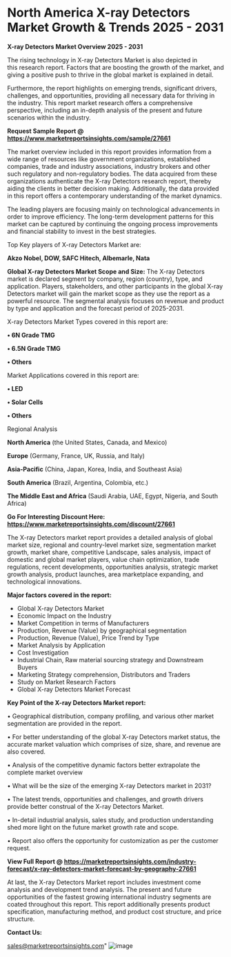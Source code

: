 # North America X-ray Detectors Market Growth & Trends 2025 - 2031

<Strong> X-ray Detectors Market Overview 2025 - 2031</strong>

The rising technology in X-ray Detectors Market is also depicted in this research report. Factors that are boosting the growth of the market, and giving a positive push to thrive in the global market is explained in detail.

Furthermore, the report highlights on emerging trends, significant drivers, challenges, and opportunities, providing all necessary data for thriving in the industry. This report market research offers a comprehensive perspective, including an in-depth analysis of the present and future scenarios within the industry.

<strong>Request Sample Report @ <a href=https://www.marketreportsinsights.com/sample/27661>https://www.marketreportsinsights.com/sample/27661</a></strong>

The market overview included in this report provides information from a wide range of resources like government organizations, established companies, trade and industry associations, industry brokers and other such regulatory and non-regulatory bodies. The data acquired from these organizations authenticate the X-ray Detectors research report, thereby aiding the clients in better decision making. Additionally, the data provided in this report offers a contemporary understanding of the market dynamics.

The leading players are focusing mainly on technological advancements in order to improve efficiency. The long-term development patterns for this market can be captured by continuing the ongoing process improvements and financial stability to invest in the best strategies.

Top Key players of X-ray Detectors Market are:

<strong>Akzo Nobel, DOW, SAFC Hitech, Albemarle, Nata</strong>

<strong><b>Global X-ray Detectors Market Scope and Size:</b></strong>
The X-ray Detectors market is declared segment by company, region (country), type, and application. Players, stakeholders, and other participants in the global X-ray Detectors market will gain the market scope as they use the report as a powerful resource. The segmental analysis focuses on revenue and product by type and application and the forecast period of 2025-2031.

X-ray Detectors Market Types covered in this report are:

<strong>• 6N Grade TMG

• 6.5N Grade TMG

• Others</strong>

Market Applications covered in this report are:

<strong>• LED

• Solar Cells

• Others</strong> 

Regional Analysis

<strong>North America</strong> (the United States, Canada, and Mexico)

<strong>Europe</strong> (Germany, France, UK, Russia, and Italy)

<strong>Asia-Pacific</strong> (China, Japan, Korea, India, and Southeast Asia)

<strong>South America</strong> (Brazil, Argentina, Colombia, etc.)

<strong>The Middle East and Africa</strong> (Saudi Arabia, UAE, Egypt, Nigeria, and South Africa)

<strong>Go For Interesting Discount Here: <a href=https://www.marketreportsinsights.com/discount/27661>https://www.marketreportsinsights.com/discount/27661</a></strong>

The X-ray Detectors market report provides a detailed analysis of global market size, regional and country-level market size, segmentation market growth, market share, competitive Landscape, sales analysis, impact of domestic and global market players, value chain optimization, trade regulations, recent developments, opportunities analysis, strategic market growth analysis, product launches, area marketplace expanding, and technological innovations.

<strong><b>Major factors covered in the report:</b></strong>
<ul>
  <li>Global X-ray Detectors Market </li>
  <li>Economic Impact on the Industry</li>
  <li>Market Competition in terms of Manufacturers</li>
  <li>Production, Revenue (Value) by geographical segmentation</li>
  <li>Production, Revenue (Value), Price Trend by Type</li>
  <li>Market Analysis by Application</li>
  <li>Cost Investigation</li>
  <li>Industrial Chain, Raw material sourcing strategy and Downstream Buyers</li>
  <li>Marketing Strategy comprehension, Distributors and Traders</li>
  <li>Study on Market Research Factors</li>
  <li>Global X-ray Detectors Market Forecast</li>
</ul>

<strong><b>Key Point of the X-ray Detectors Market report:</b></strong>

• Geographical distribution, company profiling, and various other market segmentation are provided in the report.

• For better understanding of the global X-ray Detectors market status, the accurate market valuation which comprises of size, share, and revenue are also covered.

• Analysis of the competitive dynamic factors better extrapolate the complete market overview

• What will be the size of the emerging X-ray Detectors market in 2031?

• The latest trends, opportunities and challenges, and growth drivers provide better construal of the X-ray Detectors Market.

• In-detail industrial analysis, sales study, and production understanding shed more light on the future market growth rate and scope.

• Report also offers the opportunity for customization as per the customer request.

<strong><b>View Full Report @ <a href=https://marketreportsinsights.com/industry-forecast/x-ray-detectors-market-forecast-by-geography-27661>https://marketreportsinsights.com/industry-forecast/x-ray-detectors-market-forecast-by-geography-27661</a></b></strong>


At last, the X-ray Detectors Market report includes investment come analysis and development trend analysis. The present and future opportunities of the fastest growing international industry segments are coated throughout this report. This report additionally presents product specification, manufacturing method, and product cost structure, and price structure.

<strong>Contact Us:</strong>

sales@marketreportsinsights.com"
![image](https://github.com/user-attachments/assets/b7fa6d0a-b593-4ec8-b8f1-52edb59b11f4)
